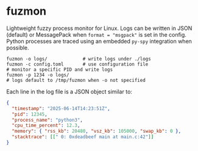 # fuzmon

Lightweight fuzzy process monitor for Linux.
Logs can be written in JSON (default) or MessagePack when `format = "msgpack"` is set in the config.
Python processes are traced using an embedded `py-spy` integration when possible.

```
fuzmon -o logs/             # write logs under ./logs
fuzmon -c config.toml       # use configuration file
# monitor a specific PID and write logs
fuzmon -p 1234 -o logs/
# logs default to /tmp/fuzmon when -o not specified
```

Each line in the log file is a JSON object similar to:

```json
{
  "timestamp": "2025-06-14T14:23:51Z",
  "pid": 12345,
  "process_name": "python3",
  "cpu_time_percent": 12.3,
  "memory": { "rss_kb": 20480, "vsz_kb": 105000, "swap_kb": 0 },
  "stacktrace": [[" 0: 0xdeadbeef main at main.c:42"]]
}
```
